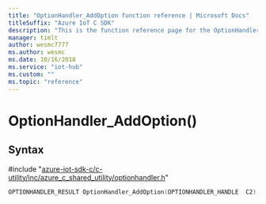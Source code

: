 ```yaml
---                             
title: "OptionHandler_AddOption function reference | Microsoft Docs" 
titleSuffix: "Azure IoT C SDK"            
description: "This is the function reference page for the OptionHandler_AddOption() function in the Azure IoT C SDK. This SDK is used with Azure IoT Hub and Azure IoT Hub Device Provisioning Service"            
manager: timlt                 
author: wesmc7777              
ms.author: wesmc               
ms.date: 10/16/2018                    
ms.service: "iot-hub"             
ms.custom: ""                
ms.topic: "reference"        
---                            
```


# OptionHandler_AddOption()

## Syntax

\#include "[azure-iot-sdk-c/c-utility/inc/azure_c_shared_utility/optionhandler.h](../optionhandler-h.md)"  
```C
OPTIONHANDLER_RESULT OptionHandler_AddOption(OPTIONHANDLER_HANDLE  C2);
```

